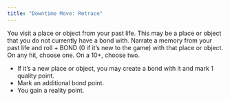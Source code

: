 ```yaml
---
title: "Downtime Move: Retrace"
---
```


You visit a place or object from your past life. This may be a place or object that you do not currently have a bond with. Narrate a memory from your past life and roll + BOND (0 if it’s new to the game) with that place or object. On any hit, choose one. On a 10+, choose two.

- If it’s a new place or object, you may create a bond with it and mark 1 quality point.
- Mark an additional bond point.
- You gain a reality point.
